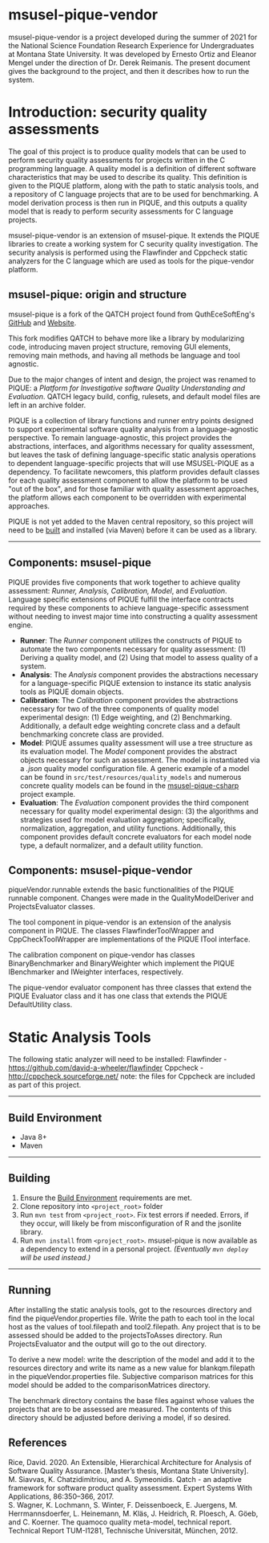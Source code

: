 # msusel-pique-vendor
msusel-pique-vendor is a project developed during the summer of 2021 for the National Science Foundation Research Experience for Undergraduates at Montana State University. It was developed by Ernesto Ortiz and Eleanor Mengel under the direction of Dr. Derek Reimanis. The present document gives the background to the project, and then it describes how to run the system.


# Introduction: security quality assessments
The goal of this project is to produce quality models that can be used to perform security quality assessments for projects written in the C programming language. A quality model is a definition of different software characteristics that may be used to describe its quality. This definition is given to the PIQUE platform, along with the path to static analysis tools, and a repository of C language projects that are to be used for benchmarking. A model derivation process is then run in PIQUE, and this outputs a quality model that is ready to perform security assessments for C language projects.

msusel-pique-vendor is an extension of msusel-pique. It extends the PIQUE libraries to create a working system for C security quality investigation. The security analysis is performed using the Flawfinder and Cppcheck static analyzers for the C language which are used as tools for the pique-vendor platform.

## msusel-pique: origin and structure
msusel-pique is a fork of the QATCH project found from QuthEceSoftEng's [GitHub](https://github.com/AuthEceSoftEng/qatch) and [Website](http://softeng.issel.ee.auth.gr/).  

This fork modifies QATCH to behave more like a library by modularizing code, introducing maven project structure, removing GUI elements, removing main methods, and having all methods be language and tool agnostic.

Due to the major changes of intent and design, the project was renamed to PIQUE: a *Platform for Investigative software Quality Understanding and Evaluation*.
QATCH legacy build, config, rulesets, and default model files are left in an archive folder.

PIQUE is a collection of library functions and runner entry points designed to support experimental software quality analysis from a language-agnostic perspective.
To remain language-agnostic, this project provides the abstractions, interfaces, and algorithms necessary for quality assessment, but leaves the task of defining language-specific static analysis operations to dependent language-specific projects that will use MSUSEL-PIQUE as a dependency.
To facilitate newcomers, this platform provides default classes for each quality assessment component to allow the platform to be used "out of the box", and for those familiar with quality assessment approaches, the platform allows each component to be overridden with experimental approaches.


PIQUE is not yet added to the Maven central repository, so this project will need to be [built](#building) and installed (via Maven) before it can be used as a library. 
___

## Components: msusel-pique
PIQUE provides five components that work together to achieve quality assessment: *Runner, Analysis, Calibration, Model*, and *Evaluation*.
Language specific extensions of PIQUE fulfill the interface contracts required by these components to achieve language-specific assessment without needing to invest major time into constructing a quality assessment engine.
- **Runner**: The *Runner* component utilizes the constructs of PIQUE to automate the two components necessary for quality assessment: (1) Deriving a quality model, and (2) Using that model to assess quality of a system.
- **Analysis**: The *Analysis* component provides the abstractions necessary for a language-specific PIQUE extension to instance its static analysis tools as PIQUE domain objects.
- **Calibration**: The *Calibration* component provides the abstractions necessary for two of the three components of quality model experimental design: (1) Edge weighting, and (2) Benchmarking.  Additionally, a default edge weighting concrete class and a default benchmarking concrete class are provided.
- **Model**: PIQUE assumes quality assessment will use a tree structure as its evaluation model.  The *Model* component provides the abstract objects necessary for such an assessment.  The model is instantiated via a *.json* quality model configuration file. A generic example of a model can be found in `src/test/resources/quality_models` and numerous concrete quality models can be found in the [msusel-pique-csharp](https://github.com/msusel-pique/msusel-pique-csharp) project example.
- **Evaluation**: The *Evaluation* component provides the third component necessary for quality model experimental design: (3) the algorithms and strategies used for model evaluation aggregation; specifically, normalization, aggregation, and utility functions. Additionally, this component provides default concrete evaluators for each model node type, a default normalizer, and a default utility function. 


## Components: msusel-pique-vendor
piqueVendor.runnable extends the basic functionalities of the PIQUE runnable component. Changes were made in the QualityModelDeriver and ProjectsEvaluator classes. 

The tool component in pique-vendor is an extension of the analysis component in PIQUE. The classes FlawfinderToolWrapper and CppCheckToolWrapper are implementations of the PIQUE ITool interface.

The calibration component on pique-vendor has classes BinaryBenchmarker and BinaryWeighter which implement the PIQUE IBenchmarker and IWeighter interfaces, respectively.

The pique-vendor evaluator component has three classes that extend the PIQUE Evaluator class and it has one class that extends the PIQUE DefaultUtility class. 

# Static Analysis Tools
The following static analyzer will need to be installed:
Flawfinder - https://github.com/david-a-wheeler/flawfinder
Cppcheck - http://cppcheck.sourceforge.net/ note: the files for Cppcheck are included as part of this project.

___

## Build Environment
- Java 8+
- Maven
___
## Building
1. Ensure the [Build Environment](#build-environment) requirements are met.
1. Clone repository into `<project_root>` folder
1. Run `mvn test` from `<project_root>`. Fix test errors if needed. Errors, if they occur, will likely be from misconfiguration of R and the jsonlite library.
1. Run `mvn install` from `<project_root>`. 
msusel-pique is now available as a dependency to extend in a personal project. 
*(Eventually `mvn deploy` will be used instead.)*

___
## Running
After installing the static analysis tools, got to the resources directory and find the piqueVendor.properties file. Write the path to each tool in the local host as the values of tool.filepath and tool2.filepath.
Any project that is to be assessed should be added to the projectsToAsses directory. 
Run ProjectsEvaluator and the output will go to the out directory.

To derive a new model: 
write the description of the model and add it to the resources directory and write its name as a new value for blankqm.filepath in the piqueVendor.properties file. Subjective comparison matrices for this model should be added to the comparisonMatrices directory.

The benchmark directory contains the base files against whose values the projects that are to be assessed are measured. The contents of this directory should be adjusted before deriving a model, if so desired.


## References
Rice, David. 2020. An Extensible, Hierarchical Architecture for Analysis of Software Quality Assurance. [Master’s thesis, Montana State University]. <br/>
M. Siavvas, K. Chatzidimitriou, and A. Symeonidis. Qatch - an adaptive framework for software product quality assessment. Expert Systems With Applications, 86:350–366, 2017.<br/>
S. Wagner, K. Lochmann, S. Winter, F. Deissenboeck, E. Juergens, M. Herrmannsdoerfer, L. Heinemann, M. Kläs, J. Heidrich, R. Ploesch, A. Göeb, and C. Koerner. The quamoco quality meta-model, technical report. Technical Report TUM-I1281, Technische Universität, München, 2012.

